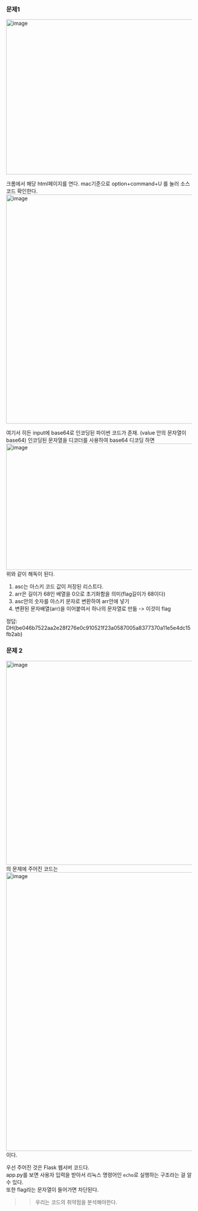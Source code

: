 ### 문제1

<img width="840" height="420" alt="image" src="https://github.com/user-attachments/assets/f2f67c0f-d471-4a5e-8ab1-865026ad6b18" />

크롬에서 해당 html페이지를 연다.
mac기준으로 option+command+U 를 눌러 소스코드 확인한다.
<img width="1186" height="620" alt="image" src="https://github.com/user-attachments/assets/ed823ac9-be1b-46da-b527-9865de8e4b57" />

여기서 히든 input에 base64로 인코딩된 파이썬 코드가 존재. (value 안의 문자열이 base64)
인코딩된 문자열을 디코더를 사용하여 base64 디코딩 하면 
<img width="1472" height="342" alt="image" src="https://github.com/user-attachments/assets/aacee413-b4c2-4e3d-adea-0073f538bd9d" />
위와 같이 해독이 된다.

1) asc는 아스키 코드 값이 저장된 리스트다.
2) arr은 길이가 68인 배열을 0으로 초기화함을 의미(flag길이가 68이다)
3) asc안의 숫자를 아스키 문자로 변환하여 arr안에 넣기
4) 변환된 문자배열(arr)을 이어붙여서 하나의 문자열로 만듦 -> 이것이 flag

정답:  DH{be046b7522aa2e28f276e0c910521f23a0587005a8377370a11e5e4dc15fb2ab}

### 문제 2  

<img width="896" height="552" alt="image" src="https://github.com/user-attachments/assets/9da5c27f-0cba-415d-915d-0d88f362ae4e" />  
의 문제에 주어진 코드는  
<img width="1128" height="754" alt="image" src="https://github.com/user-attachments/assets/c1db0461-be6e-4572-9b00-b3e3c189872f" />  
이다.

우선 주어진 것은 Flask 웹서버 코드다.  
app.py를 보면 사용자 입력을 받아서 리눅스 명령어인 `echo`로 실행하는 구조라는 걸 알 수 있다.  
또한 flag라는 문자열이 들어가면 차단된다.  

>> 우리는 코드의 취약점을 분석해야한다.

















